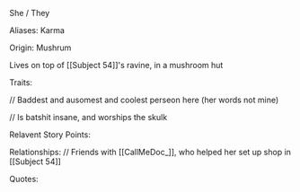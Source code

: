 She / They

Aliases:
 Karma
 
Origin: Mushrum

Lives on top of [[Subject 54]]'s ravine, in a mushroom hut

Traits:

// Baddest and ausomest and coolest perseon here (her words not mine)

// Is batshit insane, and worships the skulk

Relavent Story Points:

Relationships:
// Friends with [[CallMeDoc_]], who helped her set up shop in [[Subject 54]]

Quotes:

